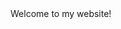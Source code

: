 
<html lang="en">
<head>
    <meta charset="UTF-8">
    <title>Marti Kandallu</title>
</head>
<body>
Welcome to my website!
</body>
</html>